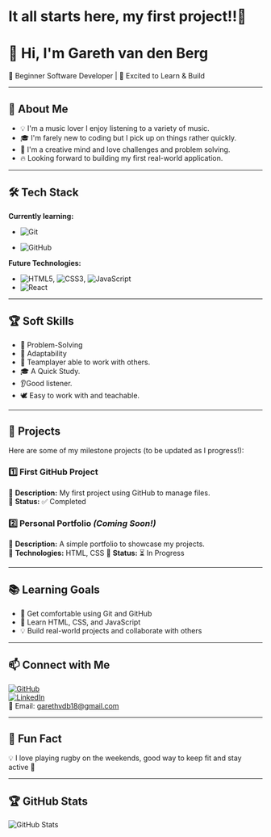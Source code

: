# It all starts here, my first project!!🚀

# 👋 Hi, I'm Gareth van den Berg

🌱 Beginner Software Developer | 🚀 Excited to Learn & Build

---

## 🎯 About Me

- 💡 I'm a music lover I enjoy listening to a variety of music.
- 🎓 I'm farely new to coding but I pick up on things rather quickly.
- 🤖 I'm a creative mind and love challenges and problem solving.
- 🔥 Looking forward to building my first real-world application.

---

## 🛠️ Tech Stack

**Currently learning:**

- ![Git](https://img.shields.io/badge/-Git-F05032?style=flat&logo=git&logoColor=white)

- ![GitHub](https://img.shields.io/badge/-GitHub-181717?style=flat-circle&logo=github)

**Future Technologies:**

- ![HTML5](https://img.shields.io/badge/-HTML5-black?style=flat-circle&logo=html5&logoColor=white), ![CSS3](https://img.shields.io/badge/-CSS3-black?style=flat-circle&logo=css3), ![JavaScript](https://img.shields.io/badge/-JavaScript-black?style=flat-circle&logo=javascript)
- ![React](https://img.shields.io/badge/-React-black?style=flat-circle&logo=react)

---

## 🏆 Soft Skills

- 🎯 Problem-Solving
- 🚀 Adaptability
- 🤝 Teamplayer able to work with others.
- 🎓 A Quick Study.
- 👂Good listener.
- 🕊️ Easy to work with and teachable.

---

## 📌 Projects

Here are some of my milestone projects (to be updated as I progress!):

### **1️⃣ First GitHub Project**

🔹 **Description:** My first project using GitHub to manage files.  
🔹 **Status:** ✅ Completed

### **2️⃣ Personal Portfolio** _(Coming Soon!)_

🔹 **Description:** A simple portfolio to showcase my projects.  
🔹 **Technologies:** HTML, CSS
🔹 **Status:** ⏳ In Progress

---

## 📚 Learning Goals

- 🚀 Get comfortable using Git and GitHub
- 🎨 Learn HTML, CSS, and JavaScript
- 💡 Build real-world projects and collaborate with others

---

## 📫 Connect with Me

[![GitHub](https://img.shields.io/badge/-GitHub-181717?style=flat&logo=github&logoColor=white)](https://github.com/Garethvdb08)  
[![LinkedIn](https://img.shields.io/badge/-LinkedIn-blue?style=flat&logo=linkedin&logoColor=white)](https://www.linkedin.com/in/gareth-van-den-berg-7b8295221/)  
📧 Email: [garethvdb18@gmail.com](mailto:youremail@example.com)

---

## 🚀 Fun Fact

💡 I love playing rugby on the weekends, good way to keep fit and stay active 🏉

---

## 🏆 GitHub Stats

![GitHub Stats](https://github-readme-stats.vercel.app/api?username=yourusername&show_icons=true&theme=radical)
